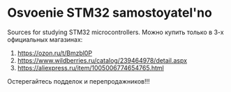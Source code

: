 # Osvoenie STM32 samostoyatel'no
 Sources for studying STM32 microcontrollers.
 Можно купить только в 3-х официальных магазинах:
 1. https://ozon.ru/t/Bmzbl0P
 2. https://www.wildberries.ru/catalog/239464978/detail.aspx
 3. https://aliexpress.ru/item/1005006774654765.html
 
 Остерегайтесь подделок и перепродажников!!!
